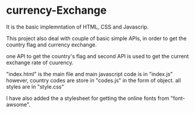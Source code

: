 # currency-Exchange
<p>It is the basic implemntation of HTML, CSS and Javascrip.</p>
<p>This project also deal with couple of basic simple APIs, in order to get the country flag and currency exchange.</p>
<p>one API to get the country's flag and second API is used to get the current exchange rate of cuurency.</p>
<p>"index.html" is the main file and main javascript code is in "index.js" however, country codes are store in "codes.js" in the form of object. all styles are in "style.css"</p>
<P>I have also added the a stylesheet for getting the online fonts from "font-awsome".</P>
